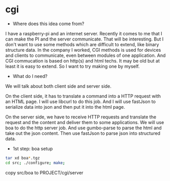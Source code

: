 # cgi

- Where does this idea come from?

I have a raspberry-pi and an internet server. Recently it comes to me that I can make the PI and the server communicate. That will be interesting. But I don't want to use some methods which are difficult to extend, like binary structure data. In the company I worked, CGI methods is used for devices and clients to communicate, even between modules of one application. And CGI commucation is based on http(s) and html techs. It may be old but at least it is easy to extend. So I want to try making one by myself.  

- What do I need?

We will talk about both client side and server side.  

On the client side, it has to translate a command into a HTTP request with an HTML page. I will use libcurl to do this job. And I will use fastJson to serialize data into json and then put it into the html page.  

On the server side, we have to receive HTTP requests and translate the request and the content and deliver them to some applications. We will use boa to do the http server job. And use gumbo-parse to parse the html and take out the json content. Then use fastJson to parse json into structured data.  

- 1st step: boa setup

```bash
tar xd boa*.tgz
cd src; ./configure; make;
```

copy src/boa to PROJECT/cgi/server  

